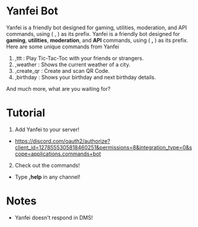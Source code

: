 # Yanfei Bot
Yanfei is a friendly bot designed for gaming, utilities, moderation, and API commands, using ( , ) as its prefix.
Yanfei is a friendly bot designed for **gaming**, **utilities**, **moderation**, and **API** commands, using ( **,** ) as its prefix.
Here are some unique commands from Yanfei

1. ,ttt : Play Tic-Tac-Toc with your friends or strangers.
2. ,weather : Shows the current weather of a city.
3. ,create_qr : Create and scan QR Code.
4. ,birthday : Shows your birthday and next birthday details.

And much more, what are you waiting for?

# Tutorial

1. Add Yanfei to your server!
- https://discord.com/oauth2/authorize?client_id=1278555305818460251&permissions=8&integration_type=0&scope=applications.commands+bot

2. Check out the commands!
- Type **,help** in any channel!

# Notes
- Yanfei doesn't respond in DMS!
